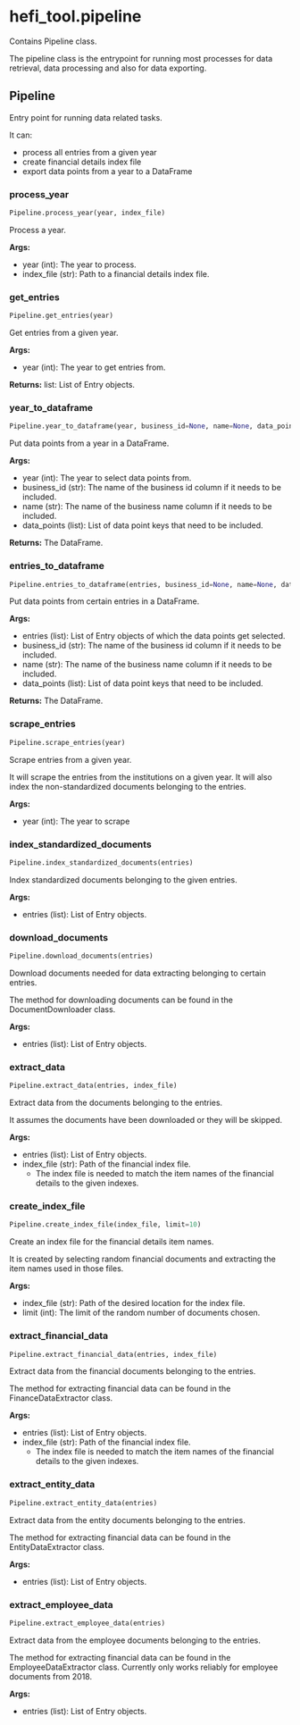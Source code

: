 # hefi_tool.pipeline
Contains Pipeline class.

The pipeline class is the entrypoint for running most processes for data retrieval, data processing and also for data exporting.


## Pipeline
Entry point for running data related tasks.

It can:
- process all entries from a given year
- create financial details index file
- export data points from a year to a DataFrame

### process_year
```python
Pipeline.process_year(year, index_file)
```
Process a year.

**Args:**
- year (int): The year to process.
- index_file (str): Path to a financial details index file.


### get_entries
```python
Pipeline.get_entries(year)
```
Get entries from a given year.

**Args:**
- year (int): The year to get entries from.

**Returns:**
    list: List of Entry objects.


### year_to_dataframe
```python
Pipeline.year_to_dataframe(year, business_id=None, name=None, data_points=[])
```
Put data points from a year in a DataFrame.

**Args:**
- year (int): The year to select data points from.
- business_id (str): The name of the business id column if it needs to be included.
- name (str): The name of the business name column if it needs to be included.
- data_points (list): List of data point keys that need to be included.

**Returns:**
    The DataFrame.


### entries_to_dataframe
```python
Pipeline.entries_to_dataframe(entries, business_id=None, name=None, data_points=[])
```
Put data points from certain entries in a DataFrame.

**Args:**
- entries (list): List of Entry objects of which the data points get selected.
- business_id (str): The name of the business id column if it needs to be included.
- name (str): The name of the business name column if it needs to be included.
- data_points (list): List of data point keys that need to be included.

**Returns:**
    The DataFrame.


### scrape_entries
```python
Pipeline.scrape_entries(year)
```
Scrape entries from a given year.

It will scrape the entries from the institutions on a given year.
It will also index the non-standardized documents belonging to the entries.

**Args:**
- year (int): The year to scrape


### index_standardized_documents
```python
Pipeline.index_standardized_documents(entries)
```
Index standardized documents belonging to the given entries.

**Args:**
- entries (list): List of Entry objects.


### download_documents
```python
Pipeline.download_documents(entries)
```
Download documents needed for data extracting belonging to certain entries.

The method for downloading documents can be found in the DocumentDownloader class.

**Args:**
- entries (list): List of Entry objects.


### extract_data
```python
Pipeline.extract_data(entries, index_file)
```
Extract data from the documents belonging to the entries.

It assumes the documents have been downloaded or they will be skipped.

**Args:**
- entries (list): List of Entry objects.
- index_file (str): Path of the financial index file.
    - The index file is needed to match the item names of the financial details to the given indexes.


### create_index_file
```python
Pipeline.create_index_file(index_file, limit=10)
```
Create an index file for the financial details item names.

It is created by selecting random financial documents and
extracting the item names used in those files.

**Args:**
- index_file (str): Path of the desired location for the index file.
- limit (int): The limit of the random number of documents chosen.


### extract_financial_data
```python
Pipeline.extract_financial_data(entries, index_file)
```
Extract data from the financial documents belonging to the entries.

The method for extracting financial data can be found in the FinanceDataExtractor class.

**Args:**
- entries (list): List of Entry objects.
- index_file (str): Path of the financial index file.
    - The index file is needed to match the item names of the financial details to the given indexes.


### extract_entity_data
```python
Pipeline.extract_entity_data(entries)
```
Extract data from the entity documents belonging to the entries.

The method for extracting financial data can be found in the EntityDataExtractor class.

**Args:**
- entries (list): List of Entry objects.


### extract_employee_data
```python
Pipeline.extract_employee_data(entries)
```
Extract data from the employee documents belonging to the entries.

The method for extracting financial data can be found in the EmployeeDataExtractor class.
Currently only works reliably for employee documents from 2018.

**Args:**
- entries (list): List of Entry objects.


